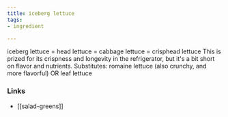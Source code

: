 ```yaml
---
title: iceberg lettuce
tags:
- ingredient

---
```

iceberg lettuce = head lettuce = cabbage lettuce = crisphead lettuce This is prized for its crispness and longevity in the refrigerator, but it's a bit short on flavor and nutrients. Substitutes: romaine lettuce (also crunchy, and more flavorful) OR leaf lettuce

### Links

* [[salad-greens]]
